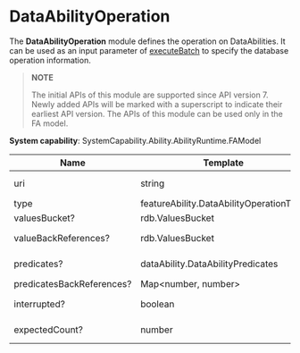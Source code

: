 # DataAbilityOperation

The **DataAbilityOperation** module defines the operation on DataAbilities. It can be used as an input parameter of [executeBatch](js-apis-inner-ability-dataAbilityHelper.md#dataabilityhelperexecutebatch) to specify the database operation information.

> **NOTE**
> 
> The initial APIs of this module are supported since API version 7. Newly added APIs will be marked with a superscript to indicate their earliest API version.
> The APIs of this module can be used only in the FA model.

**System capability**: SystemCapability.Ability.AbilityRuntime.FAModel

| Name      | Template    |     Mandatory|       Description     |
| --------  | --------    | --------| --------        |
| uri   | string |      Yes   | URI of the DataAbility. Example: "dataability:///com.example.xxx.xxxx". |
| type   | featureAbility.DataAbilityOperationType |      Yes   | Operation type. |
| valuesBucket?   |  rdb.ValuesBucket |      No   | Data value to set. |
| valueBackReferences?   | rdb.ValuesBucket |      No   | **ValuesBucket** object that contains a set of key-value pairs. |
| predicates?   | dataAbility.DataAbilityPredicates |      No   | Predicates to set. If no predicate is set, all data records are displayed. |
| predicatesBackReferences?   | Map\<number, number> |      No   | Back references of the predicates. |
| interrupted?   | boolean |      No   | Whether batch operations can be interrupted. |
| expectedCount?   | number |      No   | Expected number of rows to be updated or deleted. |
